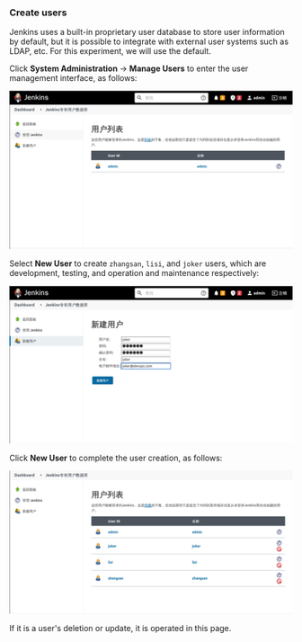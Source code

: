 ### Create users

Jenkins uses a built-in proprietary user database to store user information by default, but it is possible to integrate with external user systems such as LDAP, etc. For this experiment, we will use the default.

Click **System Administration** -> **Manage Users** to enter the user management interface, as follows:

![图片描述](assets/lab-configuring-jenkins-users,-permissions,-and-plugins-4-0.png)

Select **New User** to create `zhangsan`, `lisi`, and `joker` users, which are development, testing, and operation and maintenance respectively:

![图片描述](assets/lab-configuring-jenkins-users,-permissions,-and-plugins-4-1.png)

Click **New User** to complete the user creation, as follows:

![图片描述](assets/lab-configuring-jenkins-users,-permissions,-and-plugins-4-2.png)

If it is a user's deletion or update, it is operated in this page.
